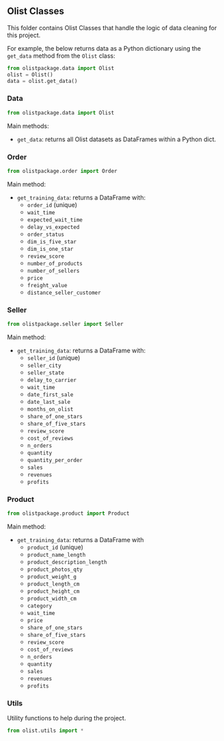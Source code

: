 ## Olist Classes

This folder contains Olist Classes that handle the logic of data cleaning for this project.

For example, the below returns data as a Python dictionary using the `get_data` method from the `Olist` class:

```python
from olistpackage.data import Olist
olist = Olist()
data = olist.get_data()
```

### Data

```python
from olistpackage.data import Olist
```

Main methods:

- `get_data`: returns all Olist datasets as DataFrames within a Python dict.

### Order

```python
from olistpackage.order import Order
```

Main method:
- `get_training_data`: returns a DataFrame with:
   - `order_id` (unique)
   - `wait_time`
   - `expected_wait_time`
   - `delay_vs_expected`
   -  `order_status`
   - `dim_is_five_star`
   - `dim_is_one_star`
   - `review_score`
   -  `number_of_products`
   - `number_of_sellers`
   - `price`
   - `freight_value`
   - `distance_seller_customer`

### Seller

```python
from olistpackage.seller import Seller
```

Main method:
- `get_training_data`: returns a DataFrame with:
   - `seller_id` (unique)
   - `seller_city`
   - `seller_state`
   - `delay_to_carrier`
   - `wait_time`
   - `date_first_sale`
   - `date_last_sale`
   - `months_on_olist`
   - `share_of_one_stars`
   - `share_of_five_stars`
   - `review_score`
   - `cost_of_reviews`
   - `n_orders`
   - `quantity`
   - `quantity_per_order`
   - `sales`
   - `revenues`
   - `profits`

### Product

```python
from olistpackage.product import Product
```

Main method:
- `get_training_data`: returns a DataFrame with
   - `product_id` (unique)
   - `product_name_length`
   - `product_description_length`
   - `product_photos_qty`
   - `product_weight_g`
   - `product_length_cm`
   - `product_height_cm`
   - `product_width_cm`
   - `category`
   - `wait_time`
   - `price`
   - `share_of_one_stars`
   - `share_of_five_stars`
   - `review_score`
   - `cost_of_reviews`
   - `n_orders`
   - `quantity`
   - `sales`
   - `revenues`
   - `profits`

### Utils

Utility functions to help during the project.

```python
from olist.utils import *
```
